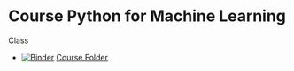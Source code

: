 # Course Python for Machine Learning

Class
* [![Binder](https://mybinder.org/badge_logo.svg)](https://mybinder.org/v2/gh/b3rn4rd0/python-for-machine-learning/master) <a href="https://mybinder.org/v2/gh/b3rn4rd0/python-for-machine-learning/master">Course Folder</a>
